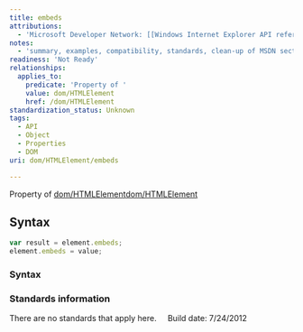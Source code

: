 ```yaml
---
title: embeds
attributions:
  - 'Microsoft Developer Network: [[Windows Internet Explorer API reference](http://msdn.microsoft.com/en-us/library/ie/hh828809%28v=vs.85%29.aspx) Article]'
notes:
  - 'summary, examples, compatibility, standards, clean-up of MSDN sections'
readiness: 'Not Ready'
relationships:
  applies_to:
    predicate: 'Property of '
    value: dom/HTMLElement
    href: /dom/HTMLElement
standardization_status: Unknown
tags:
  - API
  - Object
  - Properties
  - DOM
uri: dom/HTMLElement/embeds

---
```

Property of [dom/HTMLElement](/dom/HTMLElement)[dom/HTMLElement](/dom/HTMLElement)

## Syntax

``` js
var result = element.embeds;
element.embeds = value;
```

### Syntax

### Standards information

There are no standards that apply here.     Build date: 7/24/2012
